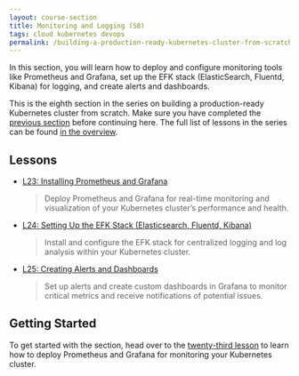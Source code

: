 ```yaml
---
layout: course-section
title: Monitoring and Logging (S8)
tags: cloud kubernetes devops
permalink: /building-a-production-ready-kubernetes-cluster-from-scratch/section-8
---
```


In this section, you will learn how to deploy and configure monitoring tools
like Prometheus and Grafana, set up the EFK stack (ElasticSearch, Fluentd,
Kibana) for logging, and create alerts and dashboards.

This is the eighth section in the series on building a production-ready
Kubernetes cluster from scratch. Make sure you have completed the
[previous section](#) before continuing here. The full list of lessons in the
series can be found
[in the overview](/building-a-production-ready-kubernetes-cluster-from-scratch).

## Lessons

- [L23: Installing Prometheus and Grafana](/2024/XX/XX/building-a-production-ready-kubernetes-cluster-from-scratch-l23)

  > Deploy Prometheus and Grafana for real-time monitoring and visualization of
  > your Kubernetes cluster’s performance and health.

- [L24: Setting Up the EFK Stack (Elasticsearch, Fluentd, Kibana)](/2024/XX/XX/building-a-production-ready-kubernetes-cluster-from-scratch-l24)

  > Install and configure the EFK stack for centralized logging and log analysis
  > within your Kubernetes cluster.

- [L25: Creating Alerts and Dashboards](/2024/XX/XX/building-a-production-ready-kubernetes-cluster-from-scratch-l25)

  > Set up alerts and create custom dashboards in Grafana to monitor critical
  > metrics and receive notifications of potential issues.

## Getting Started

To get started with the section, head over to the
[twenty-third lesson](/building-a-production-ready-kubernetes-cluster-from-scratch/lession-23)
to learn how to deploy Prometheus and Grafana for monitoring your Kubernetes
cluster.
